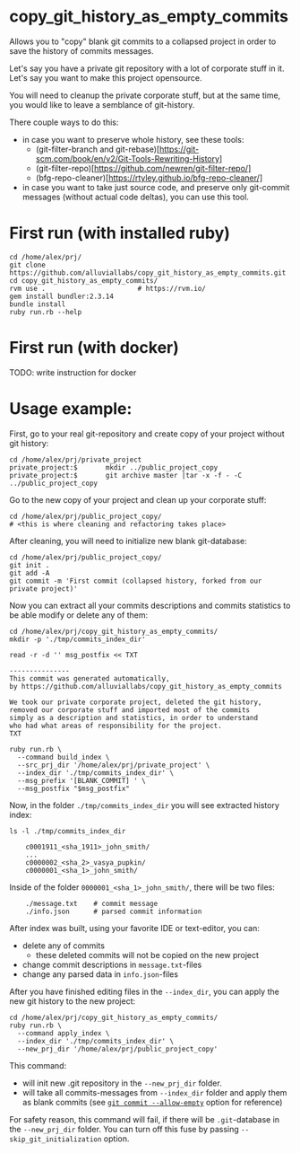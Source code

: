 # copy_git_history_as_empty_commits

Allows you to "copy" blank git commits to a collapsed project 
in order to save the history of commits messages.

Let's say you have a private git repository with a lot of corporate stuff in it. 
Let's say you want to make this project opensource.

You will need to cleanup the private corporate stuff, but at the same time, 
you would like to leave a semblance of git-history.

There couple ways to do this: 

* in case you want to preserve whole history, see these tools: 
  * (git-filter-branch and git-rebase)[https://git-scm.com/book/en/v2/Git-Tools-Rewriting-History]
  * (git-filter-repo)[https://github.com/newren/git-filter-repo/]
  * (bfg-repo-cleaner)[https://rtyley.github.io/bfg-repo-cleaner/]
* in case you want to take just source code, and preserve only git-commit messages (without actual code deltas),
  you can use this tool. 


# First run (with installed ruby)

    cd /home/alex/prj/
    git clone https://github.com/alluviallabs/copy_git_history_as_empty_commits.git
    cd copy_git_history_as_empty_commits/
    rvm use .                       # https://rvm.io/
    gem install bundler:2.3.14
    bundle install
    ruby run.rb --help

# First run (with docker)

TODO: write instruction for docker
   
 
# Usage example:
 
First, go to your real git-repository and create copy of your project without git history:   

    cd /home/alex/prj/private_project
    private_project:$       mkdir ../public_project_copy
    private_project:$       git archive master |tar -x -f - -C ../public_project_copy
   
    
Go to the new copy of your project and clean up your corporate stuff: 

    cd /home/alex/prj/public_project_copy/
    # <this is where cleaning and refactoring takes place>

After cleaning, you will need to initialize new blank git-database:
    
    cd /home/alex/prj/public_project_copy/    
    git init . 
    git add -A
    git commit -m 'First commit (collapsed history, forked from our private project)'

Now you can extract all your commits descriptions and commits statistics to be able modify or delete any of them:

    cd /home/alex/prj/copy_git_history_as_empty_commits/
    mkdir -p './tmp/commits_index_dir'
    
    read -r -d '' msg_postfix << TXT
    
    ---------------
    This commit was generated automatically,  
    by https://github.com/alluviallabs/copy_git_history_as_empty_commits
    
    We took our private corporate project, deleted the git history,
    removed our corporate stuff and imported most of the commits 
    simply as a description and statistics, in order to understand 
    who had what areas of responsibility for the project.  
    TXT
    
    ruby run.rb \ 
      --command build_index \
      --src_prj_dir '/home/alex/prj/private_project' \
      --index_dir './tmp/commits_index_dir' \
      --msg_prefix '[BLANK_COMMIT] ' \
      --msg_postfix "$msg_postfix"
      
Now, in the folder `./tmp/commits_index_dir` you will see extracted history index:

    ls -l ./tmp/commits_index_dir
      
        c0001911_<sha_1911>_john_smith/
        ...
        c0000002_<sha_2>_vasya_pupkin/
        c0000001_<sha_1>_john_smith/  

Inside of the folder `0000001_<sha_1>_john_smith/`, there will be two files:        
        
        ./message.txt    # commit message
        ./info.json      # parsed commit information
        
After index was built, using your favorite IDE or text-editor, you can: 

* delete any of commits
  * these deleted commits will not be copied on the new project
* change commit descriptions in `message.txt`-files
* change any parsed data in `info.json`-files  


After you have finished editing files in the `--index_dir`, 
you can apply the new git history to the new project:
 
    cd /home/alex/prj/copy_git_history_as_empty_commits/
    ruby run.rb \ 
      --command apply_index \
      --index_dir './tmp/commits_index_dir' \
      --new_prj_dir '/home/alex/prj/public_project_copy'
     
This command: 
 
* will init new .git repository in the `--new_prj_dir` folder.
* will take all commits-messages from  `--index_dir` folder 
  and apply them as blank commits (see [`git commit --allow-empty`][git_commit_allow_empty] option for reference) 

[git_commit_allow_empty]: https://git-scm.com/docs/git-commit#Documentation/git-commit.txt---allow-empty

For safety reason, this command will fail, if there will be `.git`-database 
in the `--new_prj_dir` folder.  You can turn off this fuse 
by passing `--skip_git_initialization` option.   
